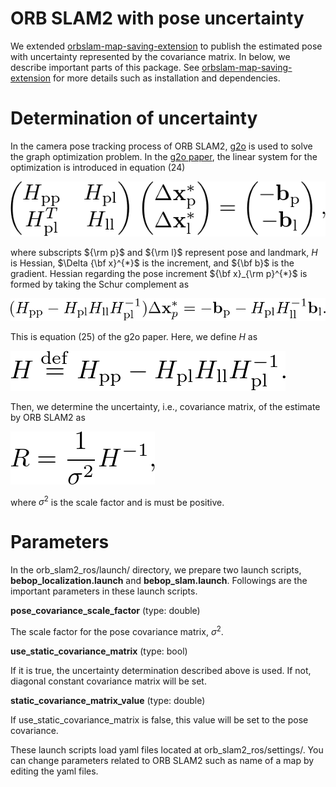 # ORB SLAM2 with pose uncertainty

We extended [orbslam-map-saving-extension](https://github.com/TUMFTM/orbslam-map-saving-extension) to publish the estimated pose with uncertainty represented by the covariance matrix. In below, we describe important parts of this package. See [orbslam-map-saving-extension](https://github.com/TUMFTM/orbslam-map-saving-extension) for more details such as installation and dependencies.



# Determination of uncertainty

In the camera pose tracking process of ORB SLAM2, [g2o](https://github.com/RainerKuemmerle/g2o) is used to solve the graph optimization problem. In the [g2o paper](https://www.researchgate.net/publication/224252449_G2o_A_general_framework_for_graph_optimization), the linear system for the optimization is introduced in equation (24)

![linear_system](doc/linear_system.png)

where subscripts ${\rm p}$ and ${\rm l}$ represent pose and landmark, $H$ is Hessian, $\Delta {\bf x}^{*}$ is the increment, and ${\bf b}$ is the gradient. Hessian regarding the pose increment ${\bf x}_{\rm p}^{*}$ is formed by taking the Schur complement as

![schur_complement](doc/schur_complement.png)

This is equation (25) of the g2o paper. Here, we define $H$ as

![hessian_definition](doc/hessian_definition.png)

Then, we determine the uncertainty, i.e., covariance matrix, of the estimate by ORB SLAM2 as

![covariance_matrix](doc/covariance_matrix.png)

where $\sigma^{2}$ is the scale factor and is must be positive.



# Parameters

In the orb_slam2_ros/launch/ directory, we prepare two launch scripts, **bebop_localization.launch** and **bebop_slam.launch**. Followings are the important parameters in these launch scripts.



**pose_covariance_scale_factor** (type: double)

The scale factor for the pose covariance matrix, $\sigma^{2}$.



**use_static_covariance_matrix** (type: bool)

If it is true, the uncertainty determination described above is used. If not, diagonal constant covariance matrix will be set.



**static_covariance_matrix_value** (type: double)

If use_static_covariance_matrix is false, this value will be set to the pose covariance.



These launch scripts load yaml files located at orb_slam2_ros/settings/. You can change parameters related to ORB SLAM2 such as name of a map by editing the yaml files.

